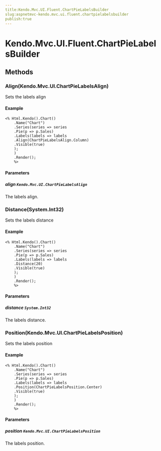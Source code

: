 ```yaml
---
title:Kendo.Mvc.UI.Fluent.ChartPieLabelsBuilder
slug:aspnetmvc-kendo.mvc.ui.fluent.chartpielabelsbuilder
publish:true
---
```


# Kendo.Mvc.UI.Fluent.ChartPieLabelsBuilder

## Methods

### Align(Kendo.Mvc.UI.ChartPieLabelsAlign)
Sets the labels align

#### Example
    <% Html.Kendo().Chart()
        .Name("Chart")
        .Series(series => series
        .Pie(p => p.Sales)
        .Labels(labels => labels
        .Align(ChartPieLabelsAlign.Column)
        .Visible(true)
        );
        )
        .Render();
        %>

#### Parameters

##### align `Kendo.Mvc.UI.ChartPieLabelsAlign`
The labels align.

### Distance(System.Int32)
Sets the labels distance

#### Example
    <% Html.Kendo().Chart()
        .Name("Chart")
        .Series(series => series
        .Pie(p => p.Sales)
        .Labels(labels => labels
        .Distance(20)
        .Visible(true)
        );
        )
        .Render();
        %>

#### Parameters

##### distance `System.Int32`
The labels distance.

### Position(Kendo.Mvc.UI.ChartPieLabelsPosition)
Sets the labels position

#### Example
    <% Html.Kendo().Chart()
        .Name("Chart")
        .Series(series => series
        .Pie(p => p.Sales)
        .Labels(labels => labels
        .Position(ChartPieLabelsPosition.Center)
        .Visible(true)
        );
        )
        .Render();
        %>

#### Parameters

##### position `Kendo.Mvc.UI.ChartPieLabelsPosition`
The labels position.